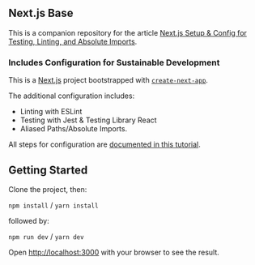 ## Next.js Base

This is a companion repository for the article [Next.js Setup & Config for Testing, Linting, and Absolute Imports](https://benjaminwfox.medium.com/next-js-setup-config-for-testing-linting-and-absolute-imports-605959d7bd6f?sk=810c7d21a70a3f83bf7aca00a9c42dfc).

### Includes Configuration for Sustainable Development

This is a [Next.js](https://nextjs.org/) project bootstrapped with [`create-next-app`](https://github.com/vercel/next.js/tree/canary/packages/create-next-app).

The additional configuration includes:

- Linting with ESLint
- Testing with Jest & Testing Library React
- Aliased Paths/Absolute Imports.

All steps for configuration are [documented in this tutorial]().

## Getting Started

Clone the project, then:

`npm install` / `yarn install`

followed by:

`npm run dev` / `yarn dev`

Open [http://localhost:3000](http://localhost:3000) with your browser to see the result.
